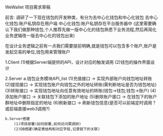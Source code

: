 WeWallet 项目需求草稿

前言:
调研了一下现在钱包的开发种类，有分为去中心化钱包和中心化钱包
去中心化钱包:账户私钥存在用户端
中心化钱包:账户私钥存在平台服务器中
(这里需要确认下我们做那种钱包,个人推荐先做一版中心化的钱包熟悉下业务流程,然后再简化业务逻辑改一版去中心化的钱包出来)


在设计业务逻辑之前有一点我们需要提前明确,就是钱包可以包含多个账户,账户是发起交易的单位,钱包用来管理账户





1.Client
	(1)根据Server端提供的API，设计对应的触发调用
	(2)钱包的操作界面设计

2.Server
 	a.钱包业务模块API_list
 		(1)充值接口 -> 实现外部账户向钱包地址转账
 		(2)提现接口 -> 实现钱包账户向钱包之外的地址转账(需判断地址是否为钱包地址)
 		(3)转账接口 -> 实现钱包地址向任意有效地址的转账(钱包->钱包;钱包->账户)
 		(4)添加账户接口 -> 关联钱包下添加的账户地址
 		(5)删除账户接口 -> 在钱包下的账户群地址中删除指定的地址
 		(6)刷新接口 -> 刷新钱包信息(是否可以前端定时调用？或前端直接web3调用?)

 	b.Server搭建
 		(1)项目部署(如何部署,如何访问需调研)
 		(2)DB搭建(确定表结构和对应字段,记录链下的关联)






























